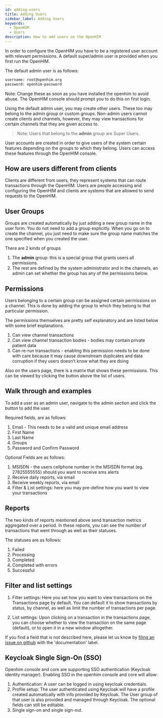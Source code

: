 ```yaml
---
id: adding-users
title: Adding Users
sidebar_label: Adding Users
keywords:
  - OpenHIM
  - Users
description: How to add users on the OpenHIM
---
```


In order to configure the OpenHIM you have to be a registered user account with relevant permissions. A default super/admin user is provided when you first run the OpenHIM.

The default admin user is as follows:

```txt
username: root@openhim.org
password: openhim-password
```

Note: Change these as soon as you have installed the openhim to avoid abuse. The OpenHIM console should prompt you to do this on first login.

Using the default admin user, you may create other users. These too may belong to the admin group or custom groups. Non-admin users cannot create clients and channels, however, they may view transactions for certain channels that they are given access to.

> Note: Users that belong to the **admin** group are Super Users.

User accounts are created in order to give users of the system certain features depending on the groups to which they belong. Users can access these features through the OpenHIM console.

## How are users different from clients

Clients are different from users, they represent systems that can route transactions through the OpenHIM. Users are people accessing and configuring the OpenHIM and clients are systems that are allowed to send requests to the OpenHIM.

## User Groups

Groups are created automatically by just adding a new group name in the user form. You do not need to add a group explicitly. When you go on to create the channel, you just need to make sure the group name matches the one specified when you created the user.

There are 2 kinds of groups

1. The **admin** group: this is a special group that grants users all permissions.
2. The rest are defined by the system administrator and in the channels, an admin can set whether the group has any of the permissions below.

## Permissions

Users belonging to a certain group can be assigned certain permissions on a channel. This is done by adding the group to which they belong to that particular permission.

The permissions themselves are pretty self explanatory and are listed below with some brief explanations.

1. Can view channel transactions
2. Can view channel transaction bodies - bodies may contain private patient data
3. Can re-run transactions - enabling this permission needs to be done with care because it may cause downstream duplicates and data corruption if they users doesn't know what they are doing

Also on the users page, there is a matrix that shows these permissions. This can be viewed by clicking the button above the list of users.

## Walk through and examples

To add a user as an admin user, navigate to the admin section and click the button to add the user.

Required fields, are as follows:

1. Email - This needs to be a valid and unique email address
2. First Name
3. Last Name
4. Groups
5. Password and Confirm Password

Optional Fields are as follows:

1. MSISDN - the users cellphone number in the MSISDN format (eg. 27825555555) should you want to receive sms alerts
2. Receive daily reports, via email
3. Receive weekly reports, via email
4. Filter & List settings: here you may pre-define how you want to view your transactions

## Reports

The two kinds of reports mentioned above send transaction metrics aggregated over a period. In these reports, you can see the number of transactions that went through as well as their statuses.

The statuses are as follows:

1. Failed
2. Processing
3. Completed
4. Completed with errors
5. Successful

## Filter and list settings

1. Filter settings: Here you set how you want to view transactions on the Transactions page by default. You can default it to show transactions by status, by channel, as well as limit the number of transactions per page.

2. List settings: Upon clicking on a transaction in the transactions page, you can choose whether to view the transaction on the same page (default), or to open it in a new window altogether.

If you find a field that is not described here, please let us know by [filing an issue on github](https://github.com/jembi/openhim-core-js/issues/new) with the 'documentation' label.

## Keycloak Single Sign-On (SSO)

Openhim console and core are supporting SSO authentication (Keycloak identity manager).
Enabling SSO in the openhim console and core will allow:

1. Authentication: A user can be logged in using keycloak credentials.
2. Profile setup: The user authenticated using Keycloak will have a profile created automatically with info provided by Keycloak. 
The User group of that user is also provided and managed through Keycloak. The optional fields can still be editable.
3. Single sign-on and single sign-out.
